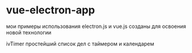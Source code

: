 # vue-electron-app
мои примеры использования electron.js и vue.js
созданы для освоения новой технологии

ivTimer простейший список дел с таймером и календарем
